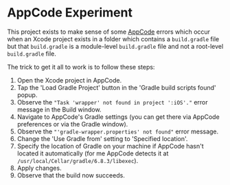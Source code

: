 # AppCode Experiment

This project exists to make sense of some [AppCode](https://www.jetbrains.com/objc/) errors which occur when an Xcode project exists in a folder which contains a `build.gradle` file but that `build.gradle` is a module-level `build.gradle` file and not a root-level `build.gradle` file.

The trick to get it all to work is to follow these steps:

1. Open the Xcode project in AppCode.
2. Tap the 'Load Gradle Project' button in the 'Gradle build scripts found' popup.
3. Observe the `"Task 'wrapper' not found in project ':iOS'."` error message in the Build window.
4. Navigate to AppCode's Gradle settings (you can get there via AppCode preferences or via the Gradle window).
5. Observe the `"'gradle-wrapper.properties' not found"` error message.
6. Change the 'Use Gradle from' setting to 'Specified location'.
7. Specify the location of Gradle on your machine if AppCode hasn't located it automatically (for me AppCode detects it at `/usr/local/Cellar/gradle/6.8.3/libexec`).
7. Apply changes.
8. Observe that the build now succeeds.